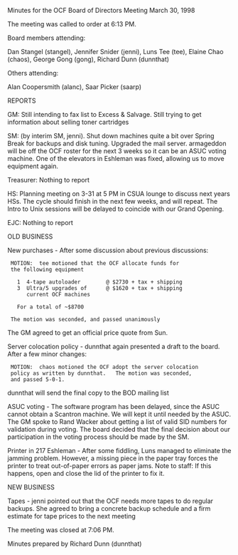 Minutes for the OCF Board of Directors Meeting
March 30, 1998

The meeting was called to order at 6:13 PM.

Board members attending:

Dan Stangel (stangel), Jennifer Snider (jenni), Luns
Tee (tee), Elaine Chao (chaos), George Gong (gong),
Richard Dunn (dunnthat)


Others attending:

Alan Coopersmith (alanc), Saar Picker (saarp)


REPORTS

GM:   Still intending to fax list to Excess & Salvage.
      Still trying to get information about selling
      toner cartridges

SM:   (by interim SM, jenni).  Shut down machines quite
      a bit over Spring Break for backups and disk tuning.
      Upgraded the mail server.  armageddon will be off
      the OCF roster for the next 3 weeks so it can be
      an ASUC voting machine.  One of the elevators
      in Eshleman was fixed, allowing us to move equipment
      again.

Treasurer:
      Nothing to report

HS:   Planning meeting on 3-31 at 5 PM in CSUA lounge to
      discuss next years HSs.  The cycle should finish
      in the next few weeks, and will repeat.  The Intro
      to Unix sessions will be delayed to coincide with
      our Grand Opening.

EJC:  Nothing to report


OLD BUSINESS

New purchases -
  After some discussion about previous discussions:

     MOTION:  tee motioned that the OCF allocate funds for
     the following equipment
      
       1  4-tape autoloader        @ $2730 + tax + shipping
       3  Ultra/5 upgrades of      @ $1620 + tax + shipping
          current OCF machines

       For a total of ~$8700

     The motion was seconded, and passed unanimously

  The GM agreed to get an official price quote from Sun.

Server colocation policy - dunnthat again presented a draft
  to the board.  After a few minor changes:

     MOTION:  chaos motioned the OCF adopt the server colocation
     policy as written by dunnthat.   The motion was seconded,
     and passed 5-0-1.

  dunnthat will send the final copy to the BOD mailing list

ASUC voting - The software program has been delayed, since the
  ASUC cannot obtain a Scantron machine.  We will kept it until
  needed by the ASUC.  The GM spoke to Rand Wacker about
  getting a list of valid SID numbers for validation during
  voting.  The board decided that the final decision about
  our participation in the voting process should be made by
  the SM.

Printer in 217 Eshleman - After some fiddling, Luns managed
  to eliminate the jamming problem.  However, a missing piece
  in the paper tray forces the printer to treat out-of-paper
  errors as paper jams.  Note to staff:  If this happens, open
  and close the lid of the printer to fix it.


NEW BUSINESS

Tapes - jenni pointed out that the OCF needs more tapes to
do regular backups.  She agreed to bring a concrete
backup schedule and a firm estimate for tape prices to
the next meeting


The meeting was closed at 7:06 PM.

Minutes prepared by Richard Dunn (dunnthat)
